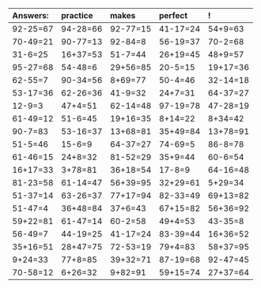 | Answers: | practice | makes | perfect | ! |
| :--- | :--- | :--- | :--- | :--- |
| 92-25=67 | 94-28=66 | 92-77=15 | 41-17=24 | 54+9=63 | 
| 70-49=21 | 90-77=13 | 92-84=8 | 56-19=37 | 70-2=68 | 
| 31-6=25 | 16+37=53 | 51-7=44 | 26+19=45 | 48+9=57 | 
| 95-27=68 | 54-48=6 | 29+56=85 | 20-5=15 | 19+17=36 | 
| 62-55=7 | 90-34=56 | 8+69=77 | 50-4=46 | 32-14=18 | 
| 53-17=36 | 62-26=36 | 41-9=32 | 24+7=31 | 64-37=27 | 
| 12-9=3 | 47+4=51 | 62-14=48 | 97-19=78 | 47-28=19 | 
| 61-49=12 | 51-6=45 | 19+16=35 | 8+14=22 | 8+34=42 | 
| 90-7=83 | 53-16=37 | 13+68=81 | 35+49=84 | 13+78=91 | 
| 51-5=46 | 15-6=9 | 64-37=27 | 74-69=5 | 86-8=78 | 
| 61-46=15 | 24+8=32 | 81-52=29 | 35+9=44 | 60-6=54 | 
| 16+17=33 | 3+78=81 | 36+18=54 | 17-8=9 | 64-16=48 | 
| 81-23=58 | 61-14=47 | 56+39=95 | 32+29=61 | 5+29=34 | 
| 51-37=14 | 63-26=37 | 77+17=94 | 82-33=49 | 69+13=82 | 
| 51-47=4 | 36+48=84 | 37+6=43 | 67+15=82 | 56+36=92 | 
| 59+22=81 | 61-47=14 | 60-2=58 | 49+4=53 | 43-35=8 | 
| 56-49=7 | 44-19=25 | 41-17=24 | 83-39=44 | 16+36=52 | 
| 35+16=51 | 28+47=75 | 72-53=19 | 79+4=83 | 58+37=95 | 
| 9+24=33 | 77+8=85 | 39+32=71 | 87-19=68 | 92-47=45 | 
| 70-58=12 | 6+26=32 | 9+82=91 | 59+15=74 | 27+37=64 | 
